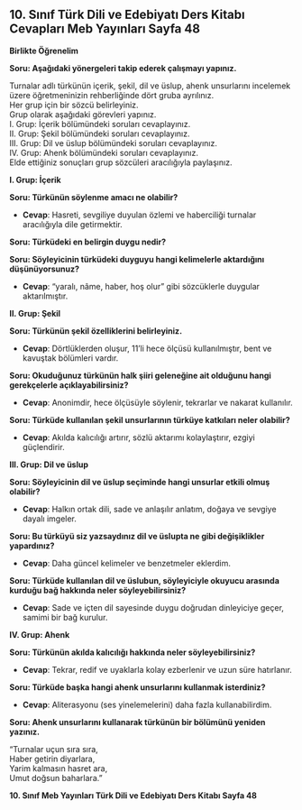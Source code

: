 ## 10. Sınıf Türk Dili ve Edebiyatı Ders Kitabı Cevapları Meb Yayınları Sayfa 48

**Birlikte Öğrenelim**

**Soru: Aşağıdaki yönergeleri takip ederek çalışmayı yapınız.**

Turnalar adlı türkünün içerik, şekil, dil ve üslup, ahenk unsurlarını incelemek üzere öğretmeninizin rehberliğinde dört gruba ayrılınız.  
 Her grup için bir sözcü belirleyiniz.  
 Grup olarak aşağıdaki görevleri yapınız.  
 I. Grup: İçerik bölümündeki soruları cevaplayınız.  
 II. Grup: Şekil bölümündeki soruları cevaplayınız.  
 III. Grup: Dil ve üslup bölümündeki soruları cevaplayınız.  
 IV. Grup: Ahenk bölümündeki soruları cevaplayınız.  
 Elde ettiğiniz sonuçları grup sözcüleri aracılığıyla paylaşınız.

**I. Grup: İçerik**

**Soru: Türkünün söylenme amacı ne olabilir?**

* **Cevap**: Hasreti, sevgiliye duyulan özlemi ve haberciliği turnalar aracılığıyla dile getirmektir.

**Soru: Türküdeki en belirgin duygu nedir?**

**Soru: Söyleyicinin türküdeki duyguyu hangi kelimelerle aktardığını düşünüyorsunuz?**

* **Cevap**: “yaralı, nâme, haber, hoş olur” gibi sözcüklerle duygular aktarılmıştır.

**II. Grup: Şekil**

**Soru: Türkünün şekil özelliklerini belirleyiniz.**

* **Cevap**: Dörtlüklerden oluşur, 11’li hece ölçüsü kullanılmıştır, bent ve kavuştak bölümleri vardır.

**Soru: Okuduğunuz türkünün halk şiiri geleneğine ait olduğunu hangi gerekçelerle açıklayabilirsiniz?**

* **Cevap**: Anonimdir, hece ölçüsüyle söylenir, tekrarlar ve nakarat kullanılır.

**Soru: Türküde kullanılan şekil unsurlarının türküye katkıları neler olabilir?**

* **Cevap**: Akılda kalıcılığı artırır, sözlü aktarımı kolaylaştırır, ezgiyi güçlendirir.

**III. Grup: Dil ve üslup**

**Soru: Söyleyicinin dil ve üslup seçiminde hangi unsurlar etkili olmuş olabilir?**

* **Cevap**: Halkın ortak dili, sade ve anlaşılır anlatım, doğaya ve sevgiye dayalı imgeler.

**Soru: Bu türküyü siz yazsaydınız dil ve üslupta ne gibi değişiklikler yapardınız?**

* **Cevap**: Daha güncel kelimeler ve benzetmeler eklerdim.

**Soru: Türküde kullanılan dil ve üslubun, söyleyiciyle okuyucu arasında kurduğu bağ hakkında neler söyleyebilirsiniz?**

* **Cevap**: Sade ve içten dil sayesinde duygu doğrudan dinleyiciye geçer, samimi bir bağ kurulur.

**IV. Grup: Ahenk**

**Soru: Türkünün akılda kalıcılığı hakkında neler söyleyebilirsiniz?**

* **Cevap**: Tekrar, redif ve uyaklarla kolay ezberlenir ve uzun süre hatırlanır.

**Soru: Türküde başka hangi ahenk unsurlarını kullanmak isterdiniz?**

* **Cevap**: Aliterasyonu (ses yinelemelerini) daha fazla kullanabilirdim.

**Soru: Ahenk unsurlarını kullanarak türkünün bir bölümünü yeniden yazınız.**

“Turnalar uçun sıra sıra,  
Haber getirin diyarlara,  
Yarim kalmasın hasret ara,  
Umut doğsun baharlara.”

**10. Sınıf Meb Yayınları Türk Dili ve Edebiyatı Ders Kitabı Sayfa 48**
